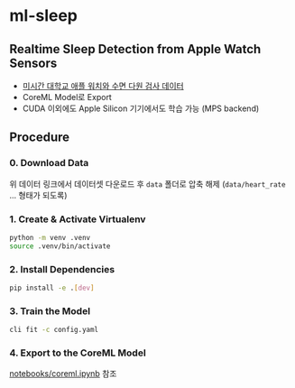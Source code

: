 # ml-sleep

## Realtime Sleep Detection from Apple Watch Sensors

-   [미시간 대학교 애플 워치와 수면 다원 검사 데이터](https://physionet.org/content/sleep-accel/1.0.0/)
-   CoreML Model로 Export
-   CUDA 이외에도 Apple Silicon 기기에서도 학습 가능 (MPS backend)

## Procedure

### 0. Download Data

위 데이터 링크에서 데이터셋 다운로드 후 `data` 폴더로 압축 해제 (`data/heart_rate` ... 형태가 되도록)

### 1. Create & Activate Virtualenv

```bash
python -m venv .venv
source .venv/bin/activate
```

### 2. Install Dependencies

```bash
pip install -e .[dev]
```

### 3. Train the Model

```bash
cli fit -c config.yaml
```

### 4. Export to the CoreML Model

[notebooks/coreml.ipynb](notebooks/coreml.ipynb) 참조
